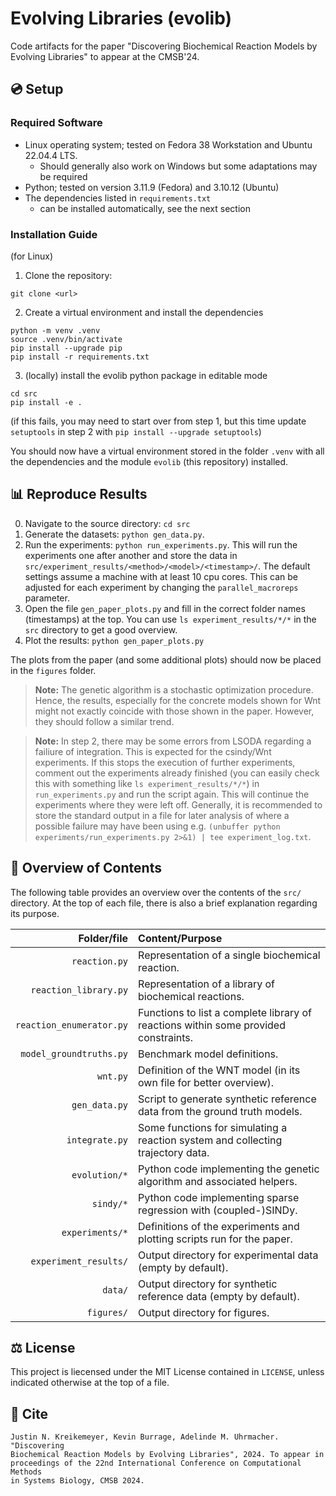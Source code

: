 # Evolving Libraries (evolib)
 
Code artifacts for the paper "Discovering Biochemical Reaction Models by Evolving Libraries" to appear at the CMSB'24.

## :cd: Setup

### Required Software

- Linux operating system; tested on Fedora 38 Workstation and Ubuntu 22.04.4 LTS.
  - Should generally also work on Windows but some adaptations may be required
- Python; tested on version 3.11.9 (Fedora) and 3.10.12 (Ubuntu)
- The dependencies listed in `requirements.txt`
  - can be installed automatically, see the next section

### Installation Guide
(for Linux)

1. Clone the repository:
```
git clone <url>
```
2. Create a virtual environment and install the dependencies
```
python -m venv .venv
source .venv/bin/activate
pip install --upgrade pip
pip install -r requirements.txt
```
3. (locally) install the evolib python package in editable mode
```
cd src
pip install -e .
```
(if this fails, you may need to start over from step 1, but this time update `setuptools` in step 2 with `pip install --upgrade setuptools`)

You should now have a virtual environment stored in the folder `.venv` with all the dependencies and the module `evolib` (this repository) installed.

## :bar_chart: Reproduce Results

0. Navigate to the source directory: `cd src`
1. Generate the datasets: `python gen_data.py`.
2. Run the experiments: `python run_experiments.py`. This will run the experiments one after another and store the data in `src/experiment_results/<method>/<model>/<timestamp>/`. The default settings assume a machine with at least 10 cpu cores. This can be adjusted for each experiment by changing the `parallel_macroreps` parameter.
3. Open the file `gen_paper_plots.py` and fill in the correct folder names (timestamps) at the top. You can use `ls experiment_results/*/*` in the `src` directory to get a good overview.
4. Plot the results: `python gen_paper_plots.py`

The plots from the paper (and some additional plots) should now be placed in the `figures` folder.
 
> **Note:** The genetic algorithm is a stochastic optimization procedure. Hence, the results, especially for the concrete models shown for Wnt might not exactly coincide with those shown in the paper. However, they should follow a similar trend.

> **Note:** In step 2, there may be some errors from LSODA regarding a failiure of integration. This is expected for the csindy/Wnt experiments.
> If this stops the execution of further experiments, comment out the experiments already finished (you can easily check this with something like `ls experiment_results/*/*`) in `run_experiments.py` and run the script again.
> This will continue the experiments where they were left off.
> Generally, it is recommended to store the standard output in a file for later analysis of where a possible failure may have been using e.g. `(unbuffer python experiments/run_experiments.py 2>&1) | tee experiment_log.txt`.

## :file_folder: Overview of Contents

The following table provides an overview over the contents of the `src/` directory. At the top of each file, there is also a brief explanation regarding its purpose.

| Folder/file              | Content/Purpose                                                                     |
| ------:                  | :--------                                                                           |
| `reaction.py`            | Representation of a single biochemical reaction.                                    |
| `reaction_library.py`    | Representation of a library of biochemical reactions.                               |
| `reaction_enumerator.py` | Functions to list a complete library of reactions within some provided constraints. |
| `model_groundtruths.py`  | Benchmark model definitions.                                                        |
| `wnt.py`                 | Definition of the WNT model (in its own file for better overview).                  |
| `gen_data.py`            | Script to generate synthetic reference data from the ground truth models.           |
| `integrate.py`           | Some functions for simulating a reaction system and collecting trajectory data.     |
| `evolution/*`            | Python code implementing the genetic algorithm and associated helpers.              |
| `sindy/*`                | Python code implementing sparse regression with (coupled-)SINDy.                    |
| `experiments/*`          | Definitions of the experiments and plotting scripts run for the paper.              |
| `experiment_results/`    | Output directory for experimental data (empty by default).                          |
| `data/`                  | Output directory for synthetic reference data (empty by default).                   |
| `figures/`               | Output directory for figures.                                                       |

## :balance_scale: License

This project is liecensed under the MIT License contained in `LICENSE`, unless indicated otherwise at the top of a file.

## :page_facing_up: Cite

```
Justin N. Kreikemeyer, Kevin Burrage, Adelinde M. Uhrmacher. "Discovering 
Biochemical Reaction Models by Evolving Libraries", 2024. To appear in 
proceedings of the 22nd International Conference on Computational Methods
in Systems Biology, CMSB 2024.
```
